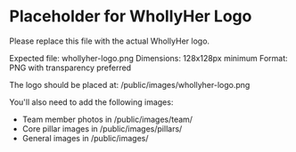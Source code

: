 # Placeholder for WhollyHer Logo

Please replace this file with the actual WhollyHer logo.

Expected file: whollyher-logo.png
Dimensions: 128x128px minimum
Format: PNG with transparency preferred

The logo should be placed at:
/public/images/whollyher-logo.png

You'll also need to add the following images:
- Team member photos in /public/images/team/
- Core pillar images in /public/images/pillars/
- General images in /public/images/
